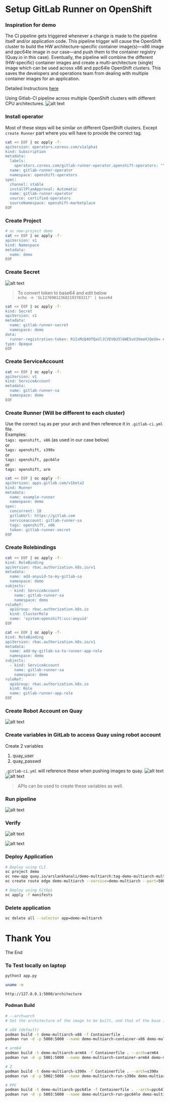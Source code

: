 # Setup GitLab Runner on OpenShift
### Inspiration for demo
The CI pipeline gets triggered whenever a change is made to the pipeline itself and/or application code. This pipeline trigger will cause the OpenShift cluster to build the HW architecture-specific container image(s)—x86 image and ppc64le image in our case—and push them to the container registry (Quay.io in this case). Eventually, the pipeline will combine the different (HW-specific) container images and create a multi-architecture (single) image which can be used across x86 and ppc64le OpenShift clusters. This saves the developers and operations team from dealing with multiple container images for an application.

Detailed Instructions [here](https://developer.ibm.com/tutorials/build-multi-architecture-x86-and-power-container-images-using-gitlab/#step-7-a-peek-at-the-gitlab-ci-pipeline-yaml-file-10) 

Using Gitlab-CI pipeline across multiple OpenShift clusters with different CPU architectures.
![alt text](images/0-image-hld.png)


### Install operator
Most of these steps will be similar on different OpenShift clusters. Except `create Runner` part where you will have to provide the correct tag.  
```sh
cat << EOF | oc apply -f-
apiVersion: operators.coreos.com/v1alpha1
kind: Subscription
metadata:
  labels:
    operators.coreos.com/gitlab-runner-operator.openshift-operators: ""
  name: gitlab-runner-operator
  namespace: openshift-operators
spec:
  channel: stable
  installPlanApproval: Automatic
  name: gitlab-runner-operator
  source: certified-operators
  sourceNamespace: openshift-marketplace
EOF
```
### Create Project
```sh
# oc new-project demo  
cat << EOF | oc apply -f-
apiVersion: v1
kind: Namespace
metadata:
  name: demo
EOF
```

### Create Secret
![alt text](images/1-image-get-token.png)
  
> To convert token to base64 and edit below  
>  `echo -n 'GL127690123602193703217' | base64`
``` sh
cat << EOF | oc apply -f-
kind: Secret
apiVersion: v1
metadata:
  name: gitlab-runner-secret
  namespace: demo
data:
  runner-registration-token: R1IxMzQ4OTQxUlJCVEV6U3l6WE5uV3VmeHJQeGk= # replace with yours
type: Opaque
EOF
```

### Create ServiceAccount
``` sh
cat << EOF | oc apply -f-
apiVersion: v1
kind: ServiceAccount
metadata:
  name: gitlab-runner-sa
  namespace: demo
EOF
```

### Create Runner (Will be different to each cluster)
Use the correct `tag` as per your arch and then reference it in `.gitlab-ci.yml` file.  
Examples:  
`tags: openshift, x86` (as used in our case below)  
or  
`tags: openshift, s390x`  
or  
`tags: openshift, ppc64le`  
or  
`tags: openshift, arm`  

``` sh
cat << EOF | oc apply -f-
apiVersion: apps.gitlab.com/v1beta2
kind: Runner
metadata:
  name: example-runner
  namespace: demo
spec:
  concurrent: 10
  gitlabUrl: https://gitlab.com
  serviceaccount: gitlab-runner-sa
  tags: openshift, x86
  token: gitlab-runner-secret
EOF
```

### Create Rolebindings
``` sh
cat << EOF | oc apply -f-
kind: RoleBinding
apiVersion: rbac.authorization.k8s.io/v1
metadata:
  name: add-anyuid-to-my-gitlab-sa
  namespace: demo
subjects:
  - kind: ServiceAccount
    name: gitlab-runner-sa
    namespace: demo
roleRef:
  apiGroup: rbac.authorization.k8s.io
  kind: ClusterRole
  name: 'system:openshift:scc:anyuid'
EOF

cat << EOF | oc apply -f-
kind: RoleBinding
apiVersion: rbac.authorization.k8s.io/v1
metadata:
  name: add-my-gitlab-sa-to-runner-app-role
  namespace: demo
subjects:
  - kind: ServiceAccount
    name: gitlab-runner-sa
    namespace: demo
roleRef:
  apiGroup: rbac.authorization.k8s.io
  kind: Role
  name: gitlab-runner-app-role
EOF
```
### Create Robot Account on Quay
![alt text](images/2-image-robot-account.png)

### Create variables in GitLab to access Quay using robot account
Create 2 variables  
1. quay_user
2. quay_passwd

`.gitlab-ci.yml` will reference these when pushing images to quay.
![alt text](images/3-image-quay-variable.png)
![alt text](images/4-image-variables.png)

> APIs can be used to create these variables as well.
### Run pipeline
![alt text](images/5-image-runpipeline.png)

### Verify
![alt text](images/6-image-jobs.png)

![alt text](images/7-image-images.png)

### Deploy Application
``` sh
# Deploy using CLI
oc project demo
oc new-app quay.io/arslankhanali/demo-multiarch:tag-demo-multiarch-multiarch
oc create route edge demo-multiarch --service=demo-multiarch --port=5000

# Deploy using GitOps 
oc apply -f manifests  
```

### Delete application
```sh
oc delete all --selector app=demo-multiarch
```
# Thank You
The End


### To Test locally on laptop
```sh
python3 app.py   

uname -m

http://127.0.0.1:5000/architecture
```
#### Podman Build
```sh
# --arch=arch
# Set the architecture of the image to be built, and that of the base image to be pulled, if the build uses one, to the provided value instead of using the architecture of the build host. Unless overridden, subsequent lookups of the same image in the local storage matches this architecture, regardless of the host. (Examples: arm, arm64, 386, amd64, ppc64le, s390x)

# x86 (default)
podman build -t demo-multiarch-x86 -f Containerfile .
podman run -d -p 5000:5000 --name demo-multiarch-container-x86 demo-multiarch-x86

# arm64
podman build -t demo-multiarch-arm64 -f Containerfile . --arch=arm64  
podman run -d -p 5001:5000 --name demo-multiarch-container-arm64 demo-multiarch-arm64

# Z
podman build -t demo-multiarch-s390x -f Containerfile . --arch=s390x  
podman run -d -p 5002:5000 --name demo-multiarch-run-s390x demo-multiarch-s390x

# PPC
podman build -t demo-multiarch-ppc64le -f Containerfile . --arch=ppc64le  
podman run -d -p 5003:5000 --name demo-multiarch-run-ppc64le demo-multiarch-ppc64le

```